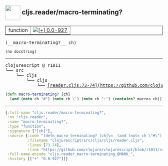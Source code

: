 ## <img width="48px" valign="middle" src="http://i.imgur.com/Hi20huC.png"> cljs.reader/macro-terminating?

 <table border="1">
<tr>
<td>function</td>
<td><a href="https://github.com/cljsinfo/api-refs/tree/0.0-927"><img valign="middle" alt="[+] 0.0-927" src="https://img.shields.io/badge/+-0.0--927-lightgrey.svg"></a> </td>
</tr>
</table>

 <samp>
(__macro-terminating?__ ch)<br>
</samp>

```
(no docstring)
```

---

 <pre>
clojurescript @ r1011
└── src
    └── cljs
        └── cljs
            └── <ins>[reader.cljs:73-74](https://github.com/clojure/clojurescript/blob/r1011/src/cljs/cljs/reader.cljs#L73-L74)</ins>
</pre>

```clj
(defn macro-terminating? [ch]
  (and (not= ch "#") (not= ch \') (not= ch ":") (contains? macros ch)))
```


---

```clj
{:full-name "cljs.reader/macro-terminating?",
 :ns "cljs.reader",
 :name "macro-terminating?",
 :type "function",
 :signature ["[ch]"],
 :source {:code "(defn macro-terminating? [ch]\n  (and (not= ch \"#\") (not= ch \\') (not= ch \":\") (contains? macros ch)))",
          :filename "clojurescript/src/cljs/cljs/reader.cljs",
          :lines [73 74],
          :link "https://github.com/clojure/clojurescript/blob/r1011/src/cljs/cljs/reader.cljs#L73-L74"},
 :full-name-encode "cljs.reader_macro-terminating_QMARK_",
 :history [["+" "0.0-927"]]}

```
